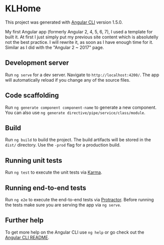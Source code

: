 # KLHome

This project was generated with [Angular CLI](https://github.com/angular/angular-cli) version 1.5.0.

My first Angular app (formerly Angular 2, 4, 5, 6, 7), I used a template for built it. At first I just simply put my previous site content which is absolutelly not the best practice. I will rewrite it, as soon as I have enough time for it. Similar as I did with the "Angular 2 ~ 2017" page. 

## Development server

Run `ng serve` for a dev server. Navigate to `http://localhost:4200/`. The app will automatically reload if you change any of the source files.

## Code scaffolding

Run `ng generate component component-name` to generate a new component. You can also use `ng generate directive/pipe/service/class/module`.

## Build

Run `ng build` to build the project. The build artifacts will be stored in the `dist/` directory. Use the `-prod` flag for a production build.

## Running unit tests

Run `ng test` to execute the unit tests via [Karma](https://karma-runner.github.io).

## Running end-to-end tests

Run `ng e2e` to execute the end-to-end tests via [Protractor](http://www.protractortest.org/).
Before running the tests make sure you are serving the app via `ng serve`.

## Further help

To get more help on the Angular CLI use `ng help` or go check out the [Angular CLI README](https://github.com/angular/angular-cli/blob/master/README.md).
